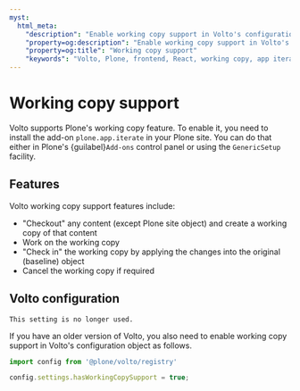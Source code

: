 ```yaml
---
myst:
  html_meta:
    "description": "Enable working copy support in Volto's configuration object"
    "property=og:description": "Enable working copy support in Volto's configuration object"
    "property=og:title": "Working copy support"
    "keywords": "Volto, Plone, frontend, React, working copy, app iterate"
---
```


# Working copy support

Volto supports Plone's working copy feature.
To enable it, you need to install the add-on `plone.app.iterate` in your Plone site.
You can do that either in Plone's {guilabel}`Add-ons` control panel or using the `GenericSetup` facility.

## Features

Volto working copy support features include:

- "Checkout" any content (except Plone site object) and create a working copy of that content
- Work on the working copy
- "Check in" the working copy by applying the changes into the original (baseline) object
- Cancel the working copy if required

## Volto configuration

```{versionremoved} Volto 18.8.0
This setting is no longer used.
```

If you have an older version of Volto, you also need to enable working copy support in Volto's configuration object as follows.

```js
import config from '@plone/volto/registry'

config.settings.hasWorkingCopySupport = true;
```

